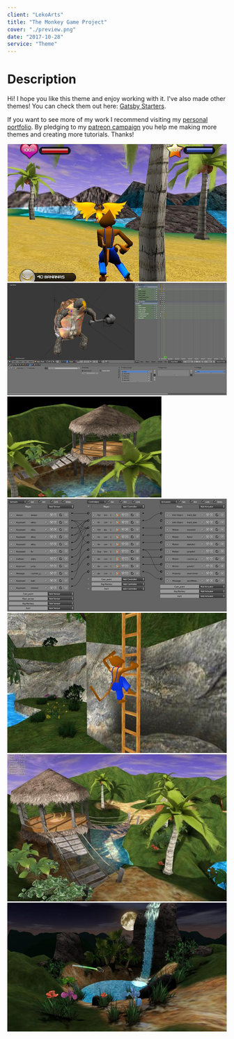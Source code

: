 ```yaml
---
client: "LekoArts"
title: "The Monkey Game Project"
cover: "./preview.png"
date: "2017-10-28"
service: "Theme"
---
```

# Description

Hi!
I hope you like this theme and enjoy working with it. I've also made other themes! You can check them out here: [Gatsby Starters](https://www.gatsbyjs.org/docs/gatsby-starters/).

If you want to see more of my work I recommend visiting my [personal portfolio](https://www.lekoarts.de). By pledging to my [patreon campaign](https://www.patreon.com/lekoarts) you help me making more themes and creating more tutorials. Thanks!

![](./mgp1.jpg)
![](./mgp2.jpg)
![](./mgp3.jpg)
![](./mgp4.jpg)
![](./mgp5.jpg)
![](./mgp6.jpg)
![](./mgp7.jpg)